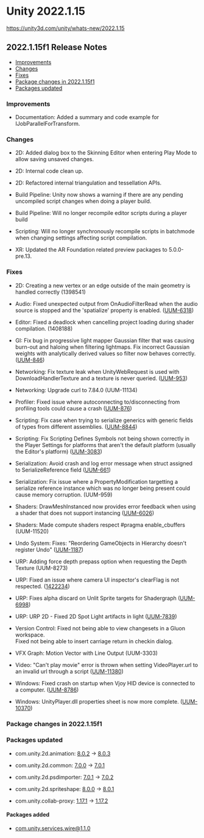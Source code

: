 # Unity 2022.1.15

https://unity3d.com/unity/whats-new/2022.1.15

## 2022.1.15f1 Release Notes

- [Improvements](#improvements)
- [Changes](#changes)
- [Fixes](#fixes)
- [Package changes in 2022.1.15f1](#package-changes-in-2022115f1)
- [Packages updated](#packages-updated)


### Improvements

*   Documentation: Added a summary and code example for IJobParallelForTransform.

### Changes

*   2D: Added dialog box to the Skinning Editor when entering Play Mode to allow saving unsaved changes.
    
*   2D: Internal code clean up.
    
*   2D: Refactored internal triangulation and tessellation APIs.
    
*   Build Pipeline: Unity now shows a warning if there are any pending uncompiled script changes when doing a player build.
    
*   Build Pipeline: Will no longer recompile editor scripts during a player build
    
*   Scripting: Will no longer synchronously recompile scripts in batchmode when changing settings affecting script compilation.
    
*   XR: Updated the AR Foundation related preview packages to 5.0.0-pre.13.
    

### Fixes

*   2D: Creating a new vertex or an edge outside of the main geometry is handled correctly (1398541)
    
*   Audio: Fixed unexpected output from OnAudioFilterRead when the audio source is stopped and the 'spatialize' property is enabled. ([UUM-6318](https://issuetracker.unity3d.com/issues/stopped-audio-souce-outputs-audio-when-the-spatialize-property-is-enabled))
    
*   Editor: Fixed a deadlock when cancelling project loading during shader compilation. (1408188)
    
*   GI: Fix bug in progressive light mapper Gaussian filter that was causing burn-out and haloing when filtering lightmaps. Fix incorrect Gaussian weights with analytically derived values so filter now behaves correctly. ([UUM-846](https://issuetracker.unity3d.com/issues/backport-cpu-plm-enabling-indirect-denoising-and-gaussian-ao-filter-causes-bright-halos-with-hdr-lightmaps))
    
*   Networking: Fix texture leak when UnityWebRequest is used with DownloadHandlerTexture and a texture is never queried. ([UUM-953](https://issuetracker.unity3d.com/issues/backport-unitywebrequest-interrupted-before-completion-causes-memory-leak))
    
*   Networking: Upgrade curl to 7.84.0 (UUM-11134)
    
*   Profiler: Fixed issue where autoconnecting to/disconnecting from profiling tools could cause a crash ([UUM-876](https://issuetracker.unity3d.com/issues/backport-ios-crash-when-launching-build-with-autoconnect-profiler-enabled-with-the-profiler-window-closed))
    
*   Scripting: Fix case when trying to serialize generics with generic fields of types from different assemblies. ([UUM-8844](https://issuetracker.unity3d.com/issues/exception-for-unresolved-inflated-type-arguments))
    
*   Scripting: Fix Scripting Defines Symbols not being shown correctly in the Player Settings for platforms that aren't the default platform (usually the Editor's platform) ([UUM-3083](https://issuetracker.unity3d.com/issues/scripting-define-symbols-are-deleted-after-applying-changes-when-external-script-editor-is-set-to-open-by-file-extension))
    
*   Serialization: Avoid crash and log error message when struct assigned to SerializeReference field ([UUM-661](https://issuetracker.unity3d.com/issues/crash-on-mono-class-is-subclass-of-internal-when-having-iserializationcallbackreceivers-on-a-specific-struct))
    
*   Serialization: Fix issue where a PropertyModification targetting a serialize reference instance which was no longer being present could cause memory corruption. (UUM-959)
    
*   Shaders: DrawMeshInstanced now provides error feedback when using a shader that does not support instancing ([UUM-6026](https://issuetracker.unity3d.com/issues/backport-shader-dot-worldposition-interferes-with-drawing-of-the-shader-when-using-drawmeshinstanced))
    
*   Shaders: Made compute shaders respect #pragma enable\_cbuffers (UUM-11520)
    
*   Undo System: Fixes: "Reordering GameObjects in Hierarchy doesn't register Undo" ([UUM-1187](https://issuetracker.unity3d.com/issues/reordering-gameobjects-in-hierarchy-doesnt-register-undo))
    
*   URP: Adding force depth prepass option when requesting the Depth Texture (UUM-8273)
    
*   URP: Fixed an issue where camera UI inspector's clearFlag is not respected. ([1422234](https://issuetracker.unity3d.com/issues/transition-fading-disappears-and-the-cameras-blue-background-appears-when-using-animator-in-urp))
    
*   URP: Fixes alpha discard on Unlit Sprite targets for Shadergraph ([UUM-6998](https://issuetracker.unity3d.com/issues/2d-shadergraph-alpha-clipping-is-not-taken-into-account-when-using-unlit-shadergraph-with-multiply-blend-mode))
    
*   URP: URP 2D - Fixed 2D Spot Light artifacts in light ([UUM-7839](https://issuetracker.unity3d.com/issues/2d-spot-light-artifacts-regression))
    
*   Version Control: Fixed not being able to view changesets in a Gluon workspace.  
    Fixed not being able to insert carriage return in checkin dialog.
    
*   VFX Graph: Motion Vector with Line Output (UUM-3303)
    
*   Video: "Can't play movie" error is thrown when setting VideoPlayer.url to an invalid url through a script ([UUM-11380](https://issuetracker.unity3d.com/issues/backport-cant-play-movie-error-is-thrown-when-setting-videoplayer-dot-url-to-an-invalid-url-through-a-script))
    
*   Windows: Fixed crash on startup when Vjoy HID device is connected to a computer. ([UUM-8786](https://issuetracker.unity3d.com/issues/unity-crashing-upon-start-with-a-vjoy-controller-connected))
    
*   Windows: UnityPlayer.dll properties sheet is now more complete. ([UUM-10370](https://issuetracker.unity3d.com/issues/unityplayer-dot-dll-properties-for-windows-standalone-player-are-incomplete-compared-to-uwp))
    

### Package changes in 2022.1.15f1

### Packages updated

*   com.unity.2d.animation: [8.0.2](https://docs.unity3d.com/Packages/com.unity.2d.animation@8.0//changelog/CHANGELOG.html) → [8.0.3](https://docs.unity3d.com/Packages/com.unity.2d.animation@8.0//changelog/CHANGELOG.html)
    
*   com.unity.2d.common: [7.0.0](https://docs.unity3d.com/Packages/com.unity.2d.common@7.0//changelog/CHANGELOG.html) → [7.0.1](https://docs.unity3d.com/Packages/com.unity.2d.common@7.0//changelog/CHANGELOG.html)
    
*   com.unity.2d.psdimporter: [7.0.1](https://docs.unity3d.com/Packages/com.unity.2d.psdimporter@7.0//changelog/CHANGELOG.html) → [7.0.2](https://docs.unity3d.com/Packages/com.unity.2d.psdimporter@7.0//changelog/CHANGELOG.html)
    
*   com.unity.2d.spriteshape: [8.0.0](https://docs.unity3d.com/Packages/com.unity.2d.spriteshape@8.0//changelog/CHANGELOG.html) → [8.0.1](https://docs.unity3d.com/Packages/com.unity.2d.spriteshape@8.0//changelog/CHANGELOG.html)
    
*   com.unity.collab-proxy: [1.17.1](https://docs.unity3d.com/Packages/com.unity.collab-proxy@1.17//changelog/CHANGELOG.html) → [1.17.2](https://docs.unity3d.com/Packages/com.unity.collab-proxy@1.17//changelog/CHANGELOG.html)
    

#### Packages added

*   [com.unity.services.wire@1.1.0](https://docs.unity3d.com/Packages/com.unity.services.wire@1.1//changelog/CHANGELOG.html)